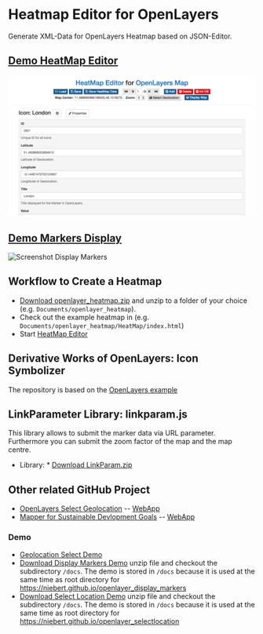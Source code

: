 # Heatmap Editor for OpenLayers
Generate XML-Data for OpenLayers Heatmap based on JSON-Editor.

## [Demo HeatMap Editor](https://niebert.github.io/openlayer_heatmap/)

![Screenshot HeatMap Editor](screenshot_heatmap_editor.png)


## [Demo Markers Display](https://niebert.github.io/openlayer_display_markers/)

![Screenshot Display Markers](screenshot_display_markers.png)

## Workflow to Create a Heatmap
* [Download openlayer_heatmap.zip](https://github.com/niebert/openlayer_heatmap/archive/master.zip) and unzip to a folder of your choice (e.g. `Documents/openlayer_heatmap`).
* Check out the example heatmap in (e.g. `Documents/openlayer_heatmap/HeatMap/index.html`)
* Start [HeatMap Editor](https://niebert.github.io/openlayer_heatmap/)

## Derivative Works of OpenLayers: Icon Symbolizer
The repository is based on the [OpenLayers example](http://openlayers.org/en/latest/examples/icon.html)

## LinkParameter Library: linkparam.js
This library allows to submit the marker data via URL parameter. Furthermore you can submit the zoom factor of the map and the map centre.

* Library: * [Download LinkParam.zip](https://github.com/niebert/LinkParameter/archive/master.zip)

## Other related GitHub Project
* [OpenLayers Select Geolocation](https://github.com/niebert/openlayer_selectlocation) -- [WebApp](https:/niebert.github.io/openlayer_selectlocation)
* [Mapper for Sustainable Devlopment Goals](https://github.com/niebert/Mapper4SDG) -- [WebApp](https:/niebert.github.io/Mapper4SDG)

### Demo
* [Geolocation Select Demo](https://niebert.github.io/openlayer_display_markers)
* [Download Display Markers Demo](https://github.com/niebert/openlayer_display_markers/archive/master.zip) unzip file and checkout the subdirectory `/docs`. The demo is stored in `/docs` because it is used at the same time as root directory for https://niebert.github.io/openlayer_display_markers
* [Download Select Location Demo](https://github.com/niebert/openlayer_selectlocation/archive/master.zip) unzip file and checkout the subdirectory `/docs`. The demo is stored in `/docs` because it is used at the same time as root directory for https://niebert.github.io/openlayer_selectlocation
